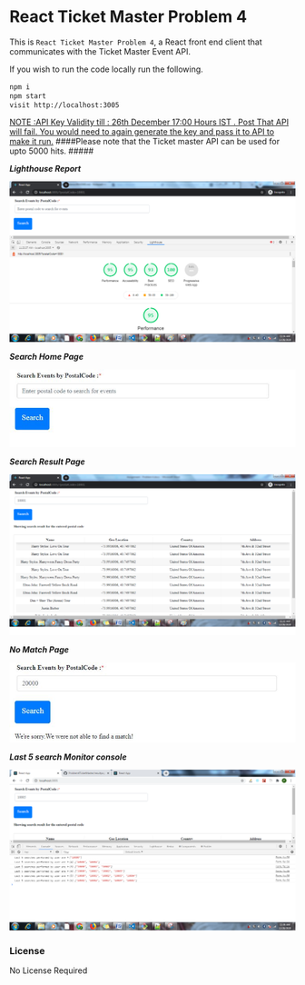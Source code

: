 # React Ticket Master Problem 4

This is `React Ticket Master Problem 4`, a React front end client that communicates with the Ticket Master Event API.


If you wish to run the code locally run the following.

```
npm i
npm start
visit http://localhost:3005
```


 <ins> NOTE :API Key Validity till : 26th December 17:00 Hours IST . Post That API will fail. You would need to again generate the key and pass it to API to make it run.</ins>
####Please note that the Ticket master API can be used for upto 5000 hits. #####

***Lighthouse Report***

![alt text](https://github.com/pjha0103/Problem4TicketMaster/blob/master/src/assets/lighthousereport.png "Browse")

***Search Home Page***

![alt text](https://github.com/pjha0103/Problem4TicketMaster/blob/master/src/assets/SearchHomePage.JPG "Browse")

***Search Result Page***

![alt text](https://github.com/pjha0103/Problem4TicketMaster/blob/master/src/assets/resultpage.png "Browse")

***No Match Page***

![alt text](https://github.com/pjha0103/Problem4TicketMaster/blob/master/src/assets/noresultpage.JPG "Browse")

***Last 5 search Monitor console***

![alt text](https://github.com/pjha0103/Problem4TicketMaster/blob/master/src/assets/RecentSearchConsoleMonitor.png "Browse")

### License

No License Required